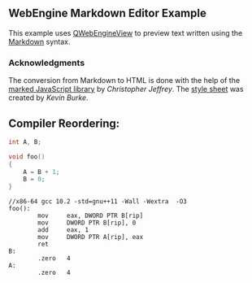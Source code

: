 ## WebEngine Markdown Editor Example

This example uses [QWebEngineView](http://doc.qt.io/qt-5/qwebengineview.html)
to preview text written using the [Markdown](https://en.wikipedia.org/wiki/Markdown)
syntax.

### Acknowledgments

The conversion from Markdown to HTML is done with the help of the
[marked JavaScript library](https://github.com/chjj/marked) by _Christopher Jeffrey_.
The [style sheet](https://kevinburke.bitbucket.io/markdowncss/)
was created by _Kevin Burke_.

## Compiler Reordering:

```cpp
int A, B;

void foo()
{
    A = B + 1;
    B = 0;
}
```

```x86asm
//x86-64 gcc 10.2 -std=gnu++11 -Wall -Wextra  -O3
foo():
        mov     eax, DWORD PTR B[rip]
        mov     DWORD PTR B[rip], 0
        add     eax, 1
        mov     DWORD PTR A[rip], eax
        ret
B:
        .zero   4
A:
        .zero   4
```

